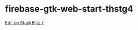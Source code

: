 # firebase-gtk-web-start-thstg4

[Edit on StackBlitz ⚡️](https://stackblitz.com/edit/firebase-gtk-web-start-thstg4)